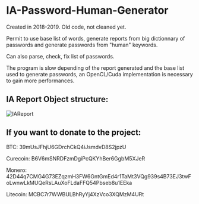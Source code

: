 # IA-Password-Human-Generator

Created in 2018-2019. Old code, not cleaned yet.

Permit to use base list of words, generate reports from big dictionnary of passwords and generate passwords from "human" keywords.

Can also parse, check, fix list of passwords.

The program is slow depending of the report generated and the base list used to generate passwords, an OpenCL/Cuda implementation
is necessary to gain more performances.


## IA Report Object structure:

![IAReport](https://user-images.githubusercontent.com/96837446/157767430-95e5d3a2-1749-4bd9-9cf7-afd64a56062b.png)

## If you want to donate to the project:

BTC: 39mUsJFhjU6GDrchCkQ4iJsmdvD8S2jpzU

Curecoin: B6V6mSNRDFzmDgiPcQKYhBer6GgbM5XJeR

Monero: 42D44q7CMG4G73EZqzmH3FW6GntGmEd4r1TaMt3VQg939s4B73EJ3twFoLwnwLkMUQeRsLAuXoFLdaFFQ54Pbseb8u1EEka

Litecoin: MCBC7r7WWBULBhRyYj4XzVco3XQMzM4URt
